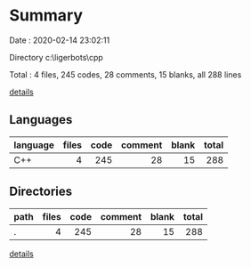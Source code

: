 # Summary

Date : 2020-02-14 23:02:11

Directory c:\ligerbots\cpp

Total : 4 files,  245 codes, 28 comments, 15 blanks, all 288 lines

[details](details.md)

## Languages
| language | files | code | comment | blank | total |
| :--- | ---: | ---: | ---: | ---: | ---: |
| C++ | 4 | 245 | 28 | 15 | 288 |

## Directories
| path | files | code | comment | blank | total |
| :--- | ---: | ---: | ---: | ---: | ---: |
| . | 4 | 245 | 28 | 15 | 288 |

[details](details.md)